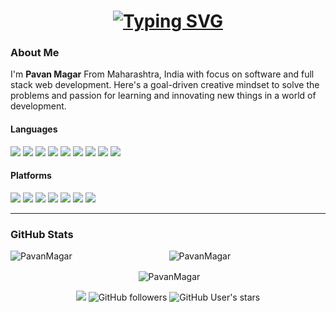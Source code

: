 <h1 align="center">
  <a href="https://git.io/typing-svg"><img src="https://readme-typing-svg.herokuapp.com?font=Fira+Code&weight=650&duration=3000&pause=400&color=0CF79B&center=true&vCenter=true&random=false&width=435&lines=You're+on+Pavan+Magar's+Desktop+%F0%9F%A7%91%E2%80%8D%F0%9F%92%BB;Hey+there+%2F%3E" alt="Typing SVG" /></a>
  
</h1>

### About Me 
I'm **Pavan Magar** From Maharashtra, India with focus on software and full stack web development. Here's a goal-driven creative mindset to solve the problems and passion for learning and innovating new things in a world of development.

#### Languages

![](https://img.shields.io/badge/-c-%232c3e50?style=flat-square&logo=c)
![](https://img.shields.io/badge/-cpp-%232c3e50?style=flat-square&logo=cplusplus)
![](https://img.shields.io/badge/-html-%232c3e50?style=flat-square&logo=html5)
![](https://img.shields.io/badge/-css-%232c3e50?style=flat-square&logo=css3)
![](https://img.shields.io/badge/-js-%232c3e50?style=flat-square&logo=javascript)
![](https://img.shields.io/badge/-java-%232c3e50?style=flat-square&logo=java)
![](https://img.shields.io/badge/-sql-%232c3e50?style=flat-square&logo=sql)
![](https://img.shields.io/badge/-python-%232c3e50?style=flat-square&logo=python)
![](https://img.shields.io/badge/-go-%232c3e50?style=flat-square&logo=go)

#### Platforms

![](https://img.shields.io/badge/-vscode-%232c3e50?style=flat-square&logo=visualstudiocode)
![](https://img.shields.io/badge/-termux-%232c3e50?style=flat-square&logo=typescript)
![](https://img.shields.io/badge/-heroku-%232c3e50?style=flat-square&logo=heroku)
![](https://img.shields.io/badge/-mongodb-%232c3e50?style=flat-square&logo=mongodb)
![](https://img.shields.io/badge/-mysql-%232c3e50?style=flat-square&logo=mysql)
![](https://img.shields.io/badge/-git-%232c3e50?style=flat-square&logo=git)
![](https://img.shields.io/badge/-github-%232c3e50?style=flat-square&logo=github)

---


### GitHub Stats

<div align="center">
    <p><img align="left" src="https://github-readme-stats.vercel.app/api/top-langs?username=PavanMagar&show_icons=true&theme=dark&locale=en&layout=compact" alt="PavanMagar" /></p>
    <p><img align="center" src="https://github-readme-streak-stats.herokuapp.com/?user=PavanMagar&theme=dark" alt="PavanMagar" /></p>
    <p>&nbsp;<img align="center" src="https://github-readme-stats.vercel.app/api?username=PavanMagar&show_icons=true&theme=dark&locale=en" alt="PavanMagar" /></p>

  
 ![](https://komarev.com/ghpvc/?username=pavanmagar&style=for-the-badge)
![GitHub followers](https://img.shields.io/github/followers/PavanMagar?color=aqua&label=Followers&style=for-the-badge)
![GitHub User's stars](https://img.shields.io/github/stars/PavanMagar?affiliations=OWNER&color=aqua&style=for-the-badge)
 
</div>
